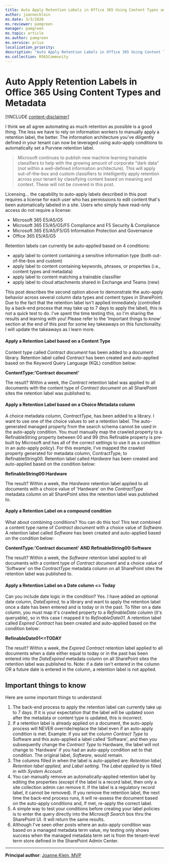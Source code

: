 ```yaml
---
title: Auto Apply Retention Labels in Office 365 Using Content Types and Metadata
author: joannecklein
ms.date: 3/3/2020
ms.reviewer: pamgreen
manager: pamgreen
ms.topic: article
ms.author: pamgreen
ms.service: priva
localization_priority: 
description: "Auto Apply Retention Labels in Office 365 Using Content Types and Metadata"
ms.collection: M365Community
---
```

# Auto Apply Retention Labels in Office 365 Using Content Types and Metadata

[!INCLUDE [content-disclaimer](includes/content-disclaimer.md)]

I think we all agree automating as much retention as possible is a good thing. The less we have to rely on information workers to manually apply a retention label, the better. The information architecture you've diligently defined in your tenant can now be leveraged using auto-apply conditions to automatically set a Purview retention label.

> Microsoft continues to publish new machine learning trainable classifiers to help with the growing amount of corporate "dark data" (not within a well-defined information architecture). This will apply out-of-the-box and custom classifiers to intelligently apply retention across your tenant by classifying content based on meaning and context. These will not be covered in this post.

Licensing... the capability to auto-apply labels described in this post requires a license for each user who has permissions to edit content that's been automatically labeled in a site. Users who simply have read-only access do not require a license: 
* Microsoft 365 E5/A5/G5
* Microsoft 365 E5/A5/G5/F5 Compliance and F5 Security & Compliance
* Microsoft 365 E5/A5/F5/G5 Information Protection and Governance
* Office 365 E5/A5/G5

Retention labels can currently be auto-applied based on 4 conditions:

* apply label to content containing a sensitive information type (both out-of-the-box and custom)
* apply label to content containing keywords, phrases, or properties (i.e., content types and metadata)
* apply label to content matching a trainable classifier
* apply label to cloud attachments shared in Exchange and Teams (new)

This post describes the second option above to demonstrate the auto-apply behavior across several column data types and content types in SharePoint. Due to the fact that the retention label isn't applied immediately (controlled by a back-end process that may take up to 7 days to apply the label), this is not a quick test to do. I've spent the time testing this, so I'm sharing the results and learning with you! Please refer to the 'Important things to know' section at the end of this post for some key takeaways on this functionality. I will update the takeaways as I learn more.

#### Apply a Retention Label based on a Content Type

Content type called _Contract document_ has been added to a document library. Retention label called _Contract_ has been created and auto-applied based on the Keyword Query Language (KQL) condition below:

**ContentType:'Contract document'**

The result? Within a week, the _Contract_ retention label was applied to all documents with the content type of _Contract document_ on all SharePoint sites the retention label was published to.

#### Apply a Retention Label based on a Choice Metadata column

A choice metadata column, _ContractType_, has been added to a library. I want to use one of the choice values to set a retention label. The auto-generated managed property from the search schema cannot be used in the auto-apply condition. You must manually map the crawled property to a RefinableString property between 00 and 99 (this Refinable property is pre-built by Microsoft and has all of the correct settings to use it as a condition in an auto-apply policy). For this example, I've mapped the crawled property generated for metadata column, ContractType, to RefinableString00. Retention label called _Hardware_ has been created and auto-applied based on the condition below:

**RefinableString00:Hardware**

The result? Within a week, the _Hardware_ retention label applied to all documents with a choice value of 'Hardware' on the _ContractType_ metadata column on all SharePoint sites the retention label was published to.

#### Apply a Retention Label on a compound condition

What about combining conditions? You can do this too! This test combined a content type name of _Contract document_ with a choice value of _Software._ A retention label called _Software_ has been created and auto-applied based on the condition below:

**ContentType:'Contract document' AND RefinableString00:Software**

The result? Within a week, the _Software_ retention label applied to all documents with a content type of _Contract document_ and a choice value of 'Software' on the _ContractType_ metadata column on all SharePoint sites the retention label was published to.

#### Apply a Retention Label on a Date column <= Today

Can you include date logic in the condition? Yes. I have added an optional date column, _DateExpired_, to a library and want to apply the retention label once a date has been entered and is today or in the past. To filter on a date column, you must map it's crawled property to a _RefinableDate_ column (it's queryable), so in this case I mapped it to _RefinableDate01._ A retention label called _Expired Contract_ has been created and auto-applied based on the condition below:

**RefinableDate01<=TODAY**

The result? Within a week, the _Expired Contract_ retention label applied to all documents when a date either equal to today or in the past has been entered into the _DateExpired_ metadata column on all SharePoint sites the retention label was published to. Note: if a date isn't entered in the column OR a future date is entered in the column, a retention label is not applied.

## Important things to know

Here are some important things to understand:

1. The back-end process to apply the retention label can currently take up to 7 days. If it is your expectation that the label will be updated soon after the metadata or content type is updated, this is incorrect.
2. If a retention label is already applied on a document, the auto-apply process will NEVER override/replace the label even if an auto-apply condition is met. Example: if you set the column _Contract Type_ to Software and this auto-applied a label called 'Software', and then you subsequently change the _Contract Type_ to Hardware, the label will not change to 'Hardware' if you had an auto-apply condition set to that condition. The original label, _Software_, would remain.
3. The columns filled in when the label is auto-applied are: _Retention label, Retention label applied,_ and _Label setting._ The _Label applied by_ is filled in with _System Account_.
4. You can manually remove an automatically-applied retention label by editing the properties (except if the label is a record label, then only a site collection admin can remove it. If the label is a regulatory record label, it cannot be removed). If you remove the retention label, the next time the back-end process runs, it will re-assess the document based on the auto-apply conditions and, if met, re-apply the correct label.
5. A simple way to test your conditions before creating your label policies is to enter the query directly into the _Microsoft Search_ box thru the SharePoint UI. It will return the same results.
6. Although I've seen other posts where an auto-apply condition was based on a managed metadata term value, my testing only shows success when the managed metadata term set is from the tenant-level term store defined in the SharePoint Admin Center.

---

**Principal author**: [Joanne Klein, MVP](https://www.linkedin.com/in/joannecklein)
